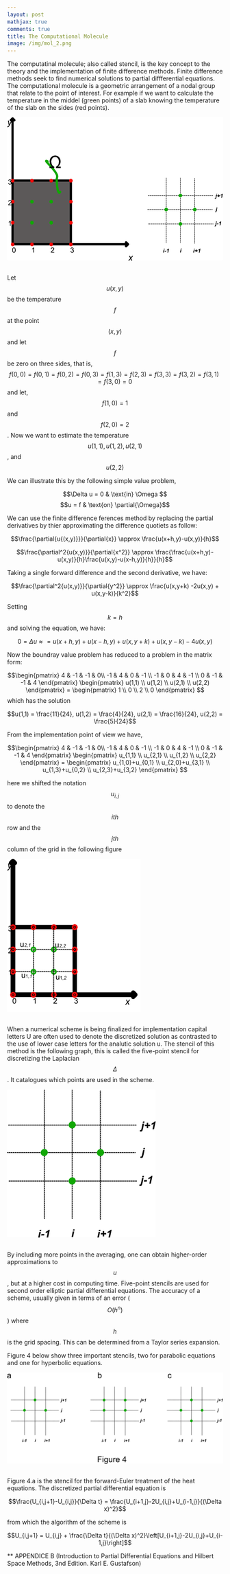 ```yaml
---
layout: post
mathjax: true
comments: true
title: The Computational Molecule
image: /img/mol_2.png
---
```

<style type="text/css">
.tg  {border-collapse:collapse;border-spacing:0;}
.tg td{border-color:black;border-style:solid;border-width:0px;font-family:Arial, sans-serif;font-size:14px;
  overflow:hidden;padding:10px 5px;word-break:normal;}
.tg th{border-color:black;border-style:solid;border-width:0px;font-family:Arial, sans-serif;font-size:14px;
  font-weight:normal;overflow:hidden;padding:10px 5px;word-break:normal;}
.tg .tg-0pky{border-color:inherit;text-align:left;vertical-align:top}
</style>

The computatinal molecule; also called stencil, is the key concept to the theory and the implementation of finite difference methods. 
Finite difference methods seek to find numerical solutions to partial diffferential equations. The computational molecule is a geometric arrangement of a nodal group that relate to the point of interest.  For example if we want to calculate the temperature in the middel (green points) of a slab knowing the temperature of the slab on the sides (red points).

<table class="tg">
  <tr>
    <img src="/img/mol_1.png" alt="p1">
  </tr>
 </table>

Let $$u(x,y)$$ be the temperature $$f$$ at the point $$(x,y)$$ and let $$f$$ be zero on three sides, that is, $$f(0,0) = f(0,1) = f(0,2) = f(0,3) = f(1,3) = f(2,3) = f(3,3)
= f(3,2) = f(3,1) = f(3,0) = 0$$ and let, $$f(1,0) = 1$$ and $$f(2,0) = 2$$.  Now we want to estimate the temperature $$u(1,1), u(1,2), u(2,1)$$, and $$u(2,2)$$

We can illustrate this by the following simple value problem,


$$\Delta u = 0 & \text{in} \Omega $$
$$u = f & \text{on} \partial{\Omega}$$
 

We can use the finite difference ferences method by replacing the partial derivatives by thier approximating the difference quotiets as follow:

$$\frac{\partial{u{(x,y)}}}{\partial{x}} \approx \frac{u(x+h,y)-u(x,y)}{h}$$

$$\frac{\partial^2{u(x,y)}}{\partial{x^2}} \approx \frac{\frac{u(x+h,y)-u(x,y)}{h}\frac{u(x,y)-u(x-h,y)}{h}}{h}$$

Taking a single forward difference and the second derivative, we have:

$$\frac{\partial^2{u(x,y)}}{\partial{y^2}} \approx \frac{u(x,y+k) -2u(x,y) + u(x,y-k)}{k^2}$$

Setting $$k=h$$ and solving the equation, we have:

$$0 = \Delta{u} \approx = u(x+h,y) + u(x-h,y) + u(x,y+k) + u(x,y-k) - 4u(x,y)$$

Now the boundray value problem has reduced to a problem in the matrix form:

$$\begin{pmatrix}
4 & -1 & -1 & 0\\
-1 & 4 & 0 & -1 \\
-1 & 0 & 4 & -1 \\
0 & -1 & -1 & 4
\end{pmatrix}
\begin{pmatrix} 
u(1,1) \\ u(1,2) \\ u(2,1) \\ u(2,2)
\end{pmatrix} = 
\begin{pmatrix} 
1 \\ 0 \\ 2 \\ 0
\end{pmatrix}
$$
which has the solution 

$$u(1,1) = \frac{11}{24},  u(1,2) = \frac{4}{24},  u(2,1) = \frac{16}{24},  u(2,2) = \frac{5}{24}$$

From the implementation point of view we have,

$$\begin{pmatrix}
4 & -1 & -1 & 0\\
-1 & 4 & 0 & -1 \\
-1 & 0 & 4 & -1 \\
0 & -1 & -1 & 4
\end{pmatrix}
\begin{pmatrix} 
u_{1,1} \\ u_{2,1} \\ u_{1,2} \\ u_{2,2}
\end{pmatrix} = 
\begin{pmatrix} 
u_{1,0}+u_{0,1} \\ u_{2,0}+u_{3,1} \\ u_{1,3}+u_{0,2} \\ u_{2,3}+u_{3,2}
\end{pmatrix}
$$

here we shifted the notation $$u_{i,j}$$ to denote the $$ith$$ row and the $$jth$$ column of the grid in the following figure

<table class="tg">
  <tr>
    <img src="/img/mol_3.png" alt="p1">
  </tr>
 </table>

When a numerical scheme is being finalized for implementation capital letters U are often used to denote the discretized solution as contrasted to the use of lower case letters for the analutic solution u. The stencil of this method is the following graph, this is called the five-point stencil for discretizing the Laplacian $$\Delta$$.  It catalogues which points are used in the scheme. 
<table class="tg">
  <tr>
    <img src="/img/mol_2.png" alt="p1">
  </tr>
 </table>
 
 By including more points in the averaging, one can obtain higher-order approximations to $$u$$, but at a higher cost in computing time. Five-point stencils are used for second order elliptic partial differential equations. The accuracy of a scheme, usually given in terms of an error ($$O(h^n)$$) where $$h$$ is the grid spacing.  This can be determined from a Taylor series expansion.
 
Figure 4 below show three important stencils, two for parabolic equations and one for hyperbolic equations.
<table class="tg">
  <tr>
    <img src="/img/mol_4.png" alt="p1">
  </tr>
 </table>

Figure 4.a is the stencil for the forward-Euler treatment of the heat equations.  The discretized partial differential equation is 

$$\frac{U_{i,j+1}-U_{i,j}}{\Delta t} = \frac{U_{i+1,j}-2U_{i,j}+U_{i-1,j}}{(\Delta x)^2}$$

from which the algorithm of the scheme is 

$$U_{i,j+1} = U_{i,j} + \frac{\Delta t}{(\Delta x)^2}\left[U_{i+1,j}-2U_{i,j}+U_{i-1,j}\right]$$




** APPENDICE B (Introduction to Partial Differential Equations and Hilbert Space Methods, 3nd Edition. Karl E. Gustafson)

















